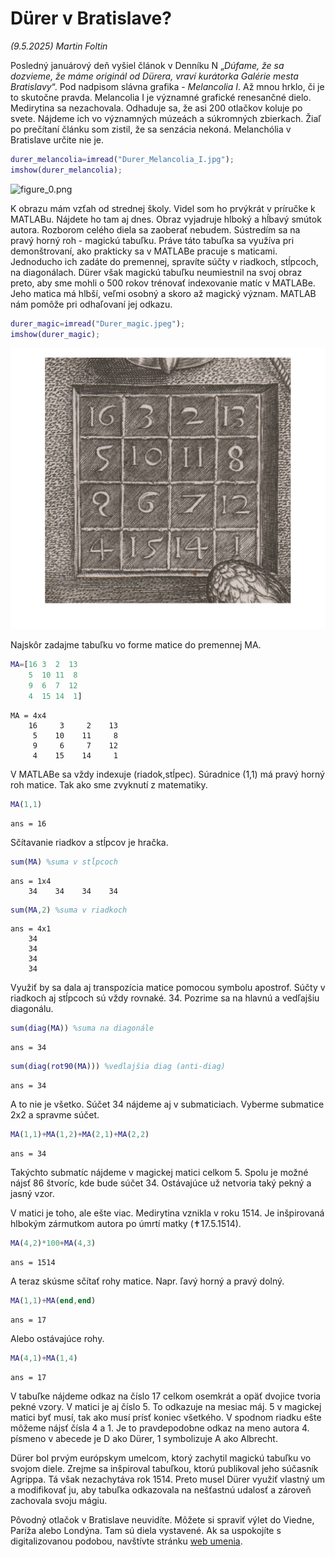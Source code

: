 
# Dürer v Bratislave?

*(9.5.2025) Martin Foltin*


Posledný januárový deň vyšiel článok v Denníku N „*Dúfame, že sa dozvieme, že máme originál od Dürera, vraví kurátorka Galérie mesta Bratislavy*“. Pod nadpisom slávna grafika \- *Melancolia I*. Až mnou hrklo, či je to skutočne pravda. Melancolia I je významné grafické renesančné dielo. Medirytina sa nezachovala. Odhaduje sa, že asi 200 otlačkov koluje po svete. Nájdeme ich vo významných múzeách a súkromných zbierkach. Žiaľ po prečítaní článku som zistil, že sa senzácia nekoná. Melanchólia v Bratislave určite nie je. 

```matlab
durer_melancolia=imread("Durer_Melancolia_I.jpg");
imshow(durer_melancolia);
```

![figure_0.png](figure_0.png)

K obrazu mám vzťah od strednej školy. Videl som ho prvýkrát v príručke k MATLABu. Nájdete ho tam aj dnes. Obraz vyjadruje hlboký a hĺbavý smútok autora. Rozborom celého diela sa zaoberať nebudem. Sústredím sa na pravý horný roh \- magickú tabuľku. Práve táto tabuľka sa využíva pri demonštrovaní, ako prakticky sa v MATLABe pracuje s maticami. Jednoducho ich zadáte do premennej, spravíte súčty v riadkoch, stĺpcoch, na diagonálach. Dürer však magickú tabuľku neumiestnil na svoj obraz preto, aby sme mohli o 500 rokov trénovať indexovanie matíc v MATLABe. Jeho matica má hlbší, veľmi osobný a skoro až magický význam. MATLAB nám pomôže pri odhaľovaní jej odkazu. 

```matlab
durer_magic=imread("Durer_magic.jpeg");
imshow(durer_magic);
```

![figure_1.png](figure_1.png)

Najskôr zadajme tabuľku vo forme matice do premennej MA. 

```matlab
MA=[16 3  2  13
    5  10 11  8
    9  6  7  12
    4  15 14  1]
```

```matlabTextOutput
MA = 4x4
    16     3     2    13
     5    10    11     8
     9     6     7    12
     4    15    14     1

```

V MATLABe sa vždy indexuje (riadok,stĺpec). Súradnice (1,1) má pravý horný roh matice. Tak ako sme zvyknutí z matematiky. 

```matlab
MA(1,1)
```

```matlabTextOutput
ans = 16
```

Sčítavanie riadkov a stĺpcov je hračka. 

```matlab
sum(MA) %suma v stĺpcoch
```

```matlabTextOutput
ans = 1x4
    34    34    34    34

```

```matlab
sum(MA,2) %suma v riadkoch
```

```matlabTextOutput
ans = 4x1
    34
    34
    34
    34

```

Využiť by sa dala aj transpozícia matice pomocou symbolu apostrof. Súčty v riadkoch aj stĺpcoch sú vždy rovnaké. 34. Pozrime sa na hlavnú a vedľajšiu diagonálu. 

```matlab
sum(diag(MA)) %suma na diagonále
```

```matlabTextOutput
ans = 34
```

```matlab
sum(diag(rot90(MA))) %vedlajšia diag (anti-diag)
```

```matlabTextOutput
ans = 34
```

A to nie je všetko. Súčet 34 nájdeme aj v submaticiach. Vyberme submatice 2x2 a spravme súčet. 

```matlab
MA(1,1)+MA(1,2)+MA(2,1)+MA(2,2)
```

```matlabTextOutput
ans = 34
```

Takýchto submatíc nájdeme v magickej matici celkom 5. Spolu je možné nájsť 86 štvoríc, kde bude súčet 34. Ostávajúce už netvoria taký pekný a jasný vzor. 


V matici je toho, ale ešte viac. Medirytina vznikla v roku 1514. Je inšpirovaná hlbokým zármutkom autora po úmrtí matky (✝️17.5.1514). 

```matlab
MA(4,2)*100+MA(4,3)
```

```matlabTextOutput
ans = 1514
```

A teraz skúsme sčítať rohy matice. Napr. ľavý horný a pravý dolný. 

```matlab
MA(1,1)+MA(end,end)
```

```matlabTextOutput
ans = 17
```

Alebo ostávajúce rohy.

```matlab
MA(4,1)+MA(1,4)
```

```matlabTextOutput
ans = 17
```

V tabuľke nájdeme odkaz na číslo 17 celkom osemkrát a opäť dvojice tvoria pekné vzory. V matici je aj číslo 5. To odkazuje na mesiac máj. 5 v magickej matici byť musí, tak ako musí prísť koniec všetkého. V spodnom riadku ešte môžeme nájsť čísla 4 a 1. Je to pravdepodobne odkaz na meno autora 4. písmeno v abecede je D ako Dürer, 1 symbolizuje A ako Albrecht. 


Dürer bol prvým európskym umelcom, ktorý zachytil magickú tabuľku vo svojom diele. Zrejme sa inšpiroval tabuľkou, ktorú publikoval jeho súčasník Agrippa. Tá však nezachytáva rok 1514. Preto musel Dürer využiť vlastný um a modifikovať ju, aby tabuľka odkazovala na nešťastnú udalosť a zároveň zachovala svoju mágiu.


 Pôvodný otlačok v Bratislave neuvidíte. Môžete si spraviť výlet do Viedne, Paríža alebo Londýna. Tam sú diela vystavené. Ak sa uspokojíte s digitalizovanou podobou, navštívte stránku [web umenia](https://www.webumenia.sk/en/dielo/SVK:SNG.G_69).


